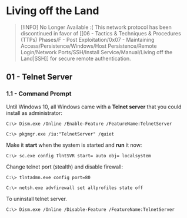 # Living off the Land

> [!INFO] No Longer Available :(
> This network protocol has been discontinued in favor of [[06 - Tactics & Techniques & Procedures (TTPs) Phases/F - Post Exploitation/0x07 - Maintaining Access/Persistence/Windows/Host Persistence/Remote Login/Network Ports/SSH/Install Service/Manual/Living off the Land|SSH]] for secure remote authentication.

## 01 - Telnet Server

### 1.1 - Command Prompt

Until Windows 10, all Windows came with a **Telnet server** that you could install as administrator:

```
C:\> Dism.exe /Online /Enable-Feature /FeatureName:TelnetServer

C:\> pkgmgr.exe /iu:"TelnetServer" /quiet
```

Make it **start** when the system is started and **run** it now:

```
C:\> sc.exe config TlntSVR start= auto obj= localsystem
```

Change telnet port (stealth) and disable firewall:

```
C:\> tlntadmn.exe config port=80

C:\> netsh.exe advfirewall set allprofiles state off
```

To uninstall telnet server.

```
C:\> Dism.exe /Online /Disable-Feature /FeatureName:TelnetServer
```